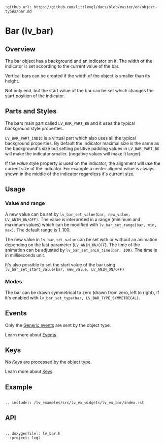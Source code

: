 ```eval_rst
:github_url: https://github.com/littlevgl/docs/blob/master/en/object-types/bar.md
```
# Bar (lv_bar)


## Overview

The bar object has a background and an indicator on it. The width of the indicator is set according to the current value of the bar. 

Vertical bars can be created if the width of the object is smaller than its height.

Not only end, but the start value of the bar can be set which changes the start position of the indicator.



## Parts and Styles
The bars main part called `LV_BAR_PART_BG` and it uses the typical background style properties.

`LV_BAR_PART_INDIC` is a virtual part which also uses all the typical background properties. 
By default the indicator maximal size is the same as the background's size but setting positive padding values in `LV_BAR_PART_BG` will make the indicator smaller. (negative values will make it larger)

If the *value* style property is used on the indicator, the alignment will use the current size of the indicator. For example a center aligned value is always shown in the middle of the indicator regardless it's current size.

## Usage

### Value and range
A new value can be set by `lv_bar_set_value(bar, new_value, LV_ANIM_ON/OFF)`.
The value is interpreted in a range (minimum and maximum values) which can be modified with `lv_bar_set_range(bar, min, max)`.
The default range is 1..100.

The new value in `lv_bar_set_value` can be set with or without an animation depending on the last parameter (`LV_ANIM_ON/OFF`).
The time of the animation can be adjusted by `lv_bar_set_anim_time(bar, 100)`. The time is in milliseconds unit.

It's also possible to set the start value of the bar using `lv_bar_set_start_value(bar, new_value, LV_ANIM_ON/OFF)`

### Modes
The bar can be drawn symmetrical to zero (drawn from zero, left to right), if it's enabled with `lv_bar_set_type(bar, LV_BAR_TYPE_SYMMETRICAL)`.

## Events
Only the [Generic events](/overview/event.html#generic-events) are sent by the object type.

Learn more about [Events](/overview/event).

## Keys
No *Keys* are processed by the object type.

Learn more about [Keys](/overview/indev).

## Example

```eval_rst

.. include:: /lv_examples/src/lv_ex_widgets/lv_ex_bar/index.rst

```

## API

```eval_rst

.. doxygenfile:: lv_bar.h
  :project: lvgl

```
